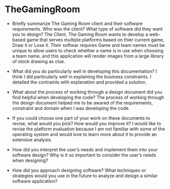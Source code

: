 # TheGamingRoom
* Briefly summarize The Gaming Room client and their software requirements. Who was the client? What type of software did they want you to design?
The Client, The Gaming Room wants to develop a web-based game that serves multiple platforms based on thier current game, Draw it or Lose it. 
Their softwar requires Game and team names must be unique to allow users to check whether a name is in use when choosing a team name, and this application will render images from a large library of stock drawing as clue. 
* What did you do particularly well in developing this documentation?
I think I did particularly well in explaining the business constraints. I detailed the contraints with explanation and provided a solution. 
* What about the process of working through a design document did you find helpful when developing the code?
The process of working through the design document helped me to be awared of the requirements, constraint and domain when I was developing the code. 
* If you could choose one part of your work on these documents to revise, what would you pick? How would you improve it?
I would like to revise the platform evaluation because I am not familiar with some of the operating system and would love to learn more about it to provide an extensive analysis. 
* How did you interpret the user’s needs and implement them into your software design? Why is it so important to consider the user’s needs when designing?

* How did you approach designing software? What techniques or strategies would you use in the future to analyze and design a similar software application?
